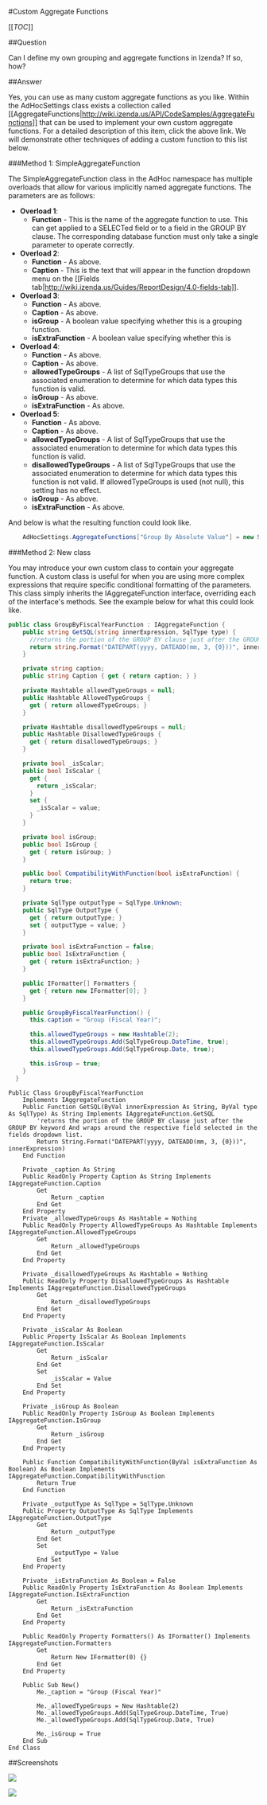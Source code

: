 #Custom Aggregate Functions

[[_TOC_]]

##Question

Can I define my own grouping and aggregate functions in Izenda? If so, how?

##Answer

Yes, you can use as many custom aggregate functions as you like. Within the AdHocSettings class exists a collection called [[AggregateFunctions|http://wiki.izenda.us/API/CodeSamples/AggregateFunctions]] that can be used to implement your own custom aggregate functions. For a detailed description of this item, click the above link. We will demonstrate other techniques of adding a custom function to this list below.

###Method 1: SimpleAggregateFunction

The SimpleAggregateFunction class in the AdHoc namespace has multiple overloads that allow for various implicitly named aggregate functions. The parameters are as follows:

* **Overload 1**:
  * **Function** - This is the name of the aggregate function to use. This can get applied to a SELECTed field or to a field in the GROUP BY clause. The corresponding database function must only take a single parameter to operate correctly.
* **Overload 2**:
  * **Function** - As above.
  * **Caption** - This is the text that will appear in the function dropdown menu on the [[Fields tab|http://wiki.izenda.us/Guides/ReportDesign/4.0-fields-tab]].
* **Overload 3**:
  * **Function** - As above.
  * **Caption** - As above.
  * **isGroup** - A boolean value specifying whether this is a grouping function. 
  * **isExtraFunction** - A boolean value specifying whether this is 
* **Overload 4**:
  * **Function** - As above.
  * **Caption** - As above.
  * **allowedTypeGroups** - A list of SqlTypeGroups that use the associated enumeration to determine for which data types this function is valid.
  * **isGroup** - As above.
  * **isExtraFunction** - As above.
* **Overload 5**:
  * **Function** - As above.
  * **Caption** - As above.
  * **allowedTypeGroups** - A list of SqlTypeGroups that use the associated enumeration to determine for which data types this function is valid.
  * **disallowedTypeGroups** - A list of SqlTypeGroups that use the associated enumeration to determine for which data types this function is not valid. If allowedTypeGroups is used (not null), this setting has no effect.
  * **isGroup** - As above.
  * **isExtraFunction** - As above.

And below is what the resulting function could look like.

```csharp
    AdHocSettings.AggregateFunctions["Group By Absolute Value"] = new SimpleAggregateFunction("ABS", "Group (Absolute Value)", new SqlTypeGroup[] { SqlTypeGroup.Numeric, SqlTypeGroup.Real }, true, true);
```

###Method 2: New class

You may introduce your own custom class to contain your aggregate function. A custom class is useful for when you are using more complex expressions that require specific conditional formatting of the parameters. This class simply inherits the IAggregateFunction interface, overriding each of the interface's methods. See the example below for what this could look like.

```csharp
public class GroupByFiscalYearFunction : IAggregateFunction {
    public string GetSQL(string innerExpression, SqlType type) {
      //returns the portion of the GROUP BY clause just after the GROUP BY keyword and wraps around the respective field selected in the fields dropdown list.
      return string.Format("DATEPART(yyyy, DATEADD(mm, 3, {0}))", innerExpression);
    }

    private string caption;
    public string Caption { get { return caption; } }

    private Hashtable allowedTypeGroups = null;
    public Hashtable AllowedTypeGroups {
      get { return allowedTypeGroups; }
    }

    private Hashtable disallowedTypeGroups = null;
    public Hashtable DisallowedTypeGroups {
      get { return disallowedTypeGroups; }
    }

    private bool _isScalar;
    public bool IsScalar {
      get {
        return _isScalar;
      }
      set {
        _isScalar = value;
      }
    }

    private bool isGroup;
    public bool IsGroup {
      get { return isGroup; }
    }

    public bool CompatibilityWithFunction(bool isExtraFunction) {
      return true;
    }

    private SqlType outputType = SqlType.Unknown;
    public SqlType OutputType {
      get { return outputType; }
      set { outputType = value; }
    }

    private bool isExtraFunction = false;
    public bool IsExtraFunction {
      get { return isExtraFunction; }
    }

    public IFormatter[] Formatters {
      get { return new IFormatter[0]; }
    }

    public GroupByFiscalYearFunction() {
      this.caption = "Group (Fiscal Year)";

      this.allowedTypeGroups = new Hashtable(2);
      this.allowedTypeGroups.Add(SqlTypeGroup.DateTime, true);
      this.allowedTypeGroups.Add(SqlTypeGroup.Date, true);

      this.isGroup = true;
    }
  }
```

```visualbasic
Public Class GroupByFiscalYearFunction
    Implements IAggregateFunction
    Public Function GetSQL(ByVal innerExpression As String, ByVal type As SqlType) As String Implements IAggregateFunction.GetSQL
        'returns the portion of the GROUP BY clause just after the GROUP BY keyword And wraps around the respective field selected in the fields dropdown list.
        Return String.Format("DATEPART(yyyy, DATEADD(mm, 3, {0}))", innerExpression)
    End Function

    Private _caption As String
    Public ReadOnly Property Caption As String Implements IAggregateFunction.Caption
        Get
            Return _caption
        End Get
    End Property
    Private _allowedTypeGroups As Hashtable = Nothing
    Public ReadOnly Property AllowedTypeGroups As Hashtable Implements IAggregateFunction.AllowedTypeGroups
        Get
            Return _allowedTypeGroups
        End Get
    End Property

    Private _disallowedTypeGroups As Hashtable = Nothing
    Public ReadOnly Property DisallowedTypeGroups As Hashtable Implements IAggregateFunction.DisallowedTypeGroups
        Get
            Return _disallowedTypeGroups
        End Get
    End Property

    Private _isScalar As Boolean
    Public Property IsScalar As Boolean Implements IAggregateFunction.IsScalar
        Get
            Return _isScalar
        End Get
        Set
            _isScalar = Value
        End Set
    End Property

    Private _isGroup As Boolean
    Public ReadOnly Property IsGroup As Boolean Implements IAggregateFunction.IsGroup
        Get
            Return _isGroup
        End Get
    End Property

    Public Function CompatibilityWithFunction(ByVal isExtraFunction As Boolean) As Boolean Implements IAggregateFunction.CompatibilityWithFunction
        Return True
    End Function

    Private _outputType As SqlType = SqlType.Unknown
    Public Property OutputType As SqlType Implements IAggregateFunction.OutputType
        Get
            Return _outputType
        End Get
        Set
            _outputType = Value
        End Set
    End Property

    Private _isExtraFunction As Boolean = False
    Public ReadOnly Property IsExtraFunction As Boolean Implements IAggregateFunction.IsExtraFunction
        Get
            Return _isExtraFunction
        End Get
    End Property

    Public ReadOnly Property Formatters() As IFormatter() Implements IAggregateFunction.Formatters
        Get
            Return New IFormatter(0) {}
        End Get
    End Property

    Public Sub New()
        Me._caption = "Group (Fiscal Year)"

        Me._allowedTypeGroups = New Hashtable(2)
        Me._allowedTypeGroups.Add(SqlTypeGroup.DateTime, True)
        Me._allowedTypeGroups.Add(SqlTypeGroup.Date, True)

        Me._isGroup = True
    End Sub
End Class
```

##Screenshots

![](/FAQ/Questions/Custom-Aggregate-Functions/group_by_fiscal_year_2_1.png)

![](/FAQ/Questions/Custom-Aggregate-Functions/group_by_fiscal_year_2_results.png)